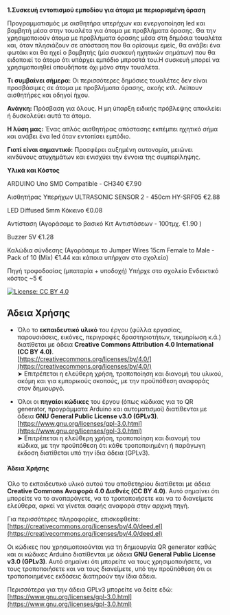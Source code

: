 **1.Συσκευή εντοπισμού εμποδίου για άτομα με περιορισμένη όραση**

Προγραμματισμός με αισθητήρα υπερήχων και ενεργοποίηση led και βομβητή μέσα στην τουαλέτα για άτομα με προβλήματα όρασης. Θα την χρησιμοποιούν άτομα με προβλήματα όρασης μέσα στη δημόσια τουαλέτα και, όταν πλησιάζουν σε απόσταση που θα ορίσουμε εμείς, θα ανάβει ένα φωτάκι και θα ηχεί ο βομβητής (μία συσκευή ηχητικών σημάτων) που θα ειδοποιεί το άτομο ότι υπάρχει εμπόδιο μπροστά του.Η συσκευή μπορεί να χρησιμοποιηθεί οπουδήποτε όχι μόνο στην τουαλέτα.

**Τι συμβαίνει σήμερα:** Οι περισσότερες δημόσιες τουαλέτες δεν είναι προσβάσιμες σε άτομα με προβλήματα όρασης, ακοής κτλ. Λείπουν αισθητήρες και οδηγοί ήχου.

**Ανάγκη:** Πρόσβαση για όλους. Η μη ύπαρξη ειδικής πρόβλεψης αποκλείει ή δυσκολεύει αυτά τα άτομα.

**Η λύση μας:** Ένας απλός αισθητήρας απόστασης εκπέμπει ηχητικό σήμα και ανάβει ένα led όταν εντοπίσει εμπόδιο.

**Γιατί είναι σημαντικό:** Προσφέρει αυξημένη αυτονομία, μειώνει κινδύνους ατυχημάτων και ενισχύει την έννοια της συμπερίληψης.



**Υλικά και Κόστος**

ARDUINO Uno SMD Compatible - CH340  €7.90

Αισθητήρας Υπερήχων ULTRASONIC SENSOR 2 - 450cm HY-SRF05  €2.88

LED Diffused 5mm Κόκκινο  €0.08 

Αντίσταση (Αγοράσαμε το βασικό  Κιτ Αντιστάσεων - 100τμχ.  €1.90 )

Buzzer 5V  €1.28

Καλώδια σύνδεσης (Αγοράσαμε το Jumper Wires 15cm Female to Male - Pack of 10 (Mix) €1.44 και κάποια υπήρχαν στο σχολείο)

Πηγή τροφοδοσίας (μπαταρία + υποδοχή) Υπήρχε στο σχολείο Ενδεικτικό κόστος ~5 € 

[![License: CC BY 4.0](https://img.shields.io/badge/License-CC%20BY%204.0-lightgrey.svg)](https://creativecommons.org/licenses/by/4.0/)



## Άδεια Χρήσης

- Όλο το **εκπαιδευτικό υλικό** του έργου (φύλλα εργασίας, παρουσιάσεις, εικόνες, περιγραφές δραστηριοτήτων, τεκμηρίωση κ.ά.) διατίθεται με άδεια **Creative Commons Attribution 4.0 International (CC BY 4.0)**.  
[https://creativecommons.org/licenses/by/4.0/](https://creativecommons.org/licenses/by/4.0/)  
  ➤ Επιτρέπεται η ελεύθερη χρήση, τροποποίηση και διανομή του υλικού, ακόμη και για εμπορικούς σκοπούς, με την προϋπόθεση αναφοράς στον δημιουργό.

- Όλοι οι **πηγαίοι κώδικες** του έργου (όπως κώδικας για το QR generator, προγράμματα Arduino και αυτοματισμοί) διατίθενται με άδεια **GNU General Public License v3.0 (GPLv3)**.  
[https://www.gnu.org/licenses/gpl-3.0.html](https://www.gnu.org/licenses/gpl-3.0.html)  
  ➤ Επιτρέπεται η ελεύθερη χρήση, τροποποίηση και διανομή του κώδικα, με την προϋπόθεση ότι κάθε τροποποιημένη ή παράγωγη έκδοση διατίθεται υπό την ίδια άδεια (GPLv3).



#### Άδεια Χρήσης

Όλο το εκπαιδευτικό υλικό αυτού του αποθετηρίου διατίθεται με άδεια **Creative Commons Αναφορά 4.0 Διεθνές (CC BY 4.0)**. Αυτό σημαίνει ότι μπορείτε να το αναπαράγετε, να το τροποποιήσετε και να το διανείμετε ελεύθερα, αρκεί να γίνεται σαφής αναφορά στην αρχική πηγή.

Για περισσότερες πληροφορίες, επισκεφθείτε: [https://creativecommons.org/licenses/by/4.0/deed.el](https://creativecommons.org/licenses/by/4.0/deed.el)

Οι κώδικες που χρησιμοποιούνται για τη δημιουργία QR generator καθώς και οι κώδικες Arduino διατίθενται με άδεια **GNU General Public License v3.0 (GPLv3)**. Αυτό σημαίνει ότι μπορείτε να τους χρησιμοποιήσετε, να τους τροποποιήσετε και να τους διανείμετε, υπό την προϋπόθεση ότι οι τροποποιημένες εκδόσεις διατηρούν την ίδια άδεια.

Περισσότερα για την άδεια GPLv3 μπορείτε να δείτε εδώ: [https://www.gnu.org/licenses/gpl-3.0.html](https://www.gnu.org/licenses/gpl-3.0.html)

